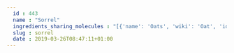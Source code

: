 ```yaml
---
  id : 443
  name : "Sorrel"
  ingredients_sharing_molecules : "[{'name': 'Oats', 'wiki': 'Oat', 'id': 54, 'category': 'Cereal', 'common_molecules': [89594, 5280443, 5280598, 6054, 7284, 527, 8094, 638278, 6072, 6202, 5363388, 644104, 5280511, 650, 5367719, 13144, 637775, 180, 26447, 61020, 247, 8452, 853433, 638011, 1889, 15394, 5280445, 637566, 240, 33931, 5365811, 8130, 798, 6569, 441005, 6561, 637542, 441484, 107971, 5284639, 10448, 875, 338, 7288, 8723, 11552, 79803, 1110, 6050, 6986, 5318042, 31260, 2345, 5280863, 784, 10393, 439341, 7150, 5280343, 1549026, 126, 7654, 7847, 445070, 768, 323, 1183, 9862, 5281708, 637511, 5284503, 802, 72, 61503, 643941, 999, 439246, 244, 8768, 439263, 454, 107, 878, 444539, 18635, 7858, 4788, 8857, 5315892, 11509, 6184, 643779, 6251, 439533, 11128, 998]}, {'name': 'Corn', 'wiki': 'Maize', 'id': 56, 'category': 'Maize', 'common_molecules': [89594, 5280443, 5280598, 6054, 7284, 527, 8094, 638278, 6072, 6202, 5363388, 644104, 5280511, 650, 5367719, 13144, 637775, 180, 26447, 61020, 247, 8452, 853433, 638011, 1889, 15394, 5280445, 637566, 240, 33931, 5365811, 8130, 798, 6569, 441005, 6561, 637542, 441484, 107971, 5284639, 10448, 875, 338, 7288, 8723, 11552, 79803, 1110, 6050, 6986, 5318042, 31260, 2345, 5280863, 784, 10393, 439341, 7150, 5280343, 1549026, 126, 7654, 7847, 445070, 768, 323, 1183, 9862, 5281708, 637511, 5284503, 802, 72, 61503, 643941, 999, 439246, 244, 8768, 439263, 454, 107, 878, 444539, 18635, 7858, 4788, 8857, 5315892, 11509, 6184, 643779, 6251, 439533, 11128, 998]}, {'name': 'Apricot', 'wiki': 'Apricot', 'id': 164, 'category': 'Fruit', 'common_molecules': [89594, 5280443, 5280598, 6054, 7284, 527, 8094, 638278, 6072, 6202, 5363388, 644104, 5280511, 650, 5367719, 13144, 637775, 180, 26447, 61020, 247, 8452, 853433, 638011, 1889, 15394, 5280445, 637566, 240, 33931, 5365811, 8130, 798, 6569, 441005, 6561, 637542, 441484, 107971, 5284639, 10448, 875, 338, 7288, 8723, 11552, 79803, 1110, 6050, 6986, 5318042, 31260, 2345, 5280863, 784, 10393, 439341, 7150, 5280343, 1549026, 126, 7654, 7847, 445070, 768, 323, 1183, 9862, 5281708, 637511, 5284503, 802, 72, 61503, 643941, 999, 439246, 244, 8768, 439263, 454, 107, 878, 444539, 18635, 7858, 4788, 8857, 5315892, 11509, 6184, 643779, 6251, 439533, 11128, 998]}, {'name': 'Avocado', 'wiki': 'Avocado', 'id': 165, 'category': 'Fruit', 'common_molecules': [89594, 5280443, 5280598, 6054, 7284, 527, 8094, 638278, 6072, 6202, 5363388, 644104, 5280511, 650, 5367719, 13144, 637775, 180, 26447, 61020, 247, 8452, 853433, 638011, 1889, 15394, 5280445, 637566, 240, 33931, 5365811, 8130, 798, 6569, 441005, 6561, 637542, 441484, 107971, 5284639, 10448, 875, 338, 7288, 8723, 11552, 79803, 1110, 6050, 6986, 5318042, 31260, 2345, 5280863, 784, 10393, 439341, 7150, 5280343, 1549026, 126, 7654, 7847, 445070, 768, 323, 1183, 9862, 5281708, 637511, 5284503, 802, 72, 61503, 643941, 999, 439246, 244, 8768, 439263, 454, 107, 878, 444539, 18635, 7858, 4788, 8857, 5315892, 11509, 6184, 643779, 6251, 439533, 11128, 998]}, {'name': 'Red Currant', 'wiki': 'Redcurrant', 'id': 175, 'category': 'Fruit', 'common_molecules': [89594, 5280443, 5280598, 6054, 7284, 527, 8094, 638278, 6072, 6202, 5363388, 644104, 5280511, 650, 5367719, 13144, 637775, 180, 26447, 61020, 247, 8452, 853433, 638011, 1889, 15394, 5280445, 637566, 240, 33931, 5365811, 8130, 798, 6569, 441005, 6561, 637542, 441484, 107971, 5284639, 10448, 875, 338, 7288, 8723, 11552, 79803, 1110, 6050, 6986, 5318042, 31260, 2345, 5280863, 784, 10393, 439341, 7150, 5280343, 1549026, 126, 7654, 7847, 445070, 768, 323, 1183, 9862, 5281708, 637511, 5284503, 802, 72, 61503, 643941, 999, 439246, 244, 8768, 439263, 454, 107, 878, 444539, 18635, 7858, 4788, 8857, 5315892, 11509, 6184, 643779, 6251, 439533, 11128, 998]}]"
  slug : sorrel
  date : 2019-03-26T08:47:11+01:00
---
```



